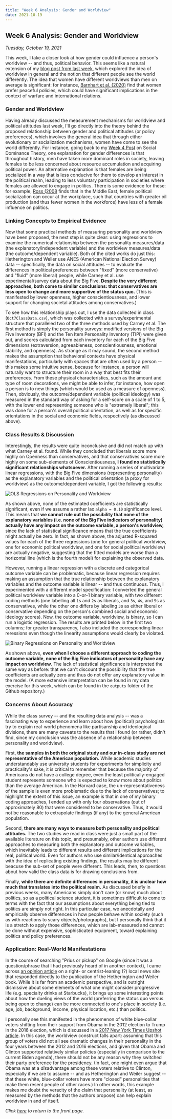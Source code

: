 ```yaml
---
title: "Week 6 Analysis: Gender and Worldview"
date: 2021-10-19
---
```

## Week 6 Analysis: Gender and Worldview
*Tuesday, October 19, 2021*

This week, I take a closer look at how gender could influence a person's worldview -- and thus, political behavior. This seems like a natural extension of my [blog post from last week](https://yanxifang.github.io/Gov-1372/2021/10/12/Week-Five-Blog-Post.html), which explored the idea of worldview in general and the notion that different people see the world differently. The idea that women have different worldviews than men on average is significant: for instance, [Barnhart et al. (2020)](https://www.cambridge.org/core/journals/international-organization/article/suffragist-peace/3FC70A0BE87859F624E42984BEB0322B) find that women prefer peaceful policies, which could have significant implications in the context of warfare and international relations.

### Gender and Worldview
Having already discussed the measurement mechanisms for worldview and political attitudes last week, I'll go directly into the theory behind the proposed relationship between gender and political attitudes (or policy preferences), which involves the general idea that through either evolutionary or socialization mechanisms, women have come to see the world differently. For instance, going back to my [Week 4 Post](https://yanxifang.github.io/Gov-1372/2021/10/05/Week-Four-Blog-Post.html) on Social Dominance Theory, one explanation for gender differences is that throughout history, men have taken more dominant roles in society, leaving females to be less concerned about resource accumulation and acquiring political power. An alternative explanation is that females are being socialized in a way that is less conducive for them to develop an interest in the political realm, leading to less voluntary participation in societies where females are allowed to engage in politics. There is some evidence for these: for example, [Ross (2008](https://www.jstor.org/stable/27644501) finds that in the Middle East, female political socialization can occur at the workplace, such that countries with greater oil production (and thus fewer women in the workforce) have less of a female influence on politics.



### Linking Concepts to Empirical Evidence
Now that some practical methods of measuring personality and worldview have been proposed, the next step is quite clear: using regressions to examine the numerical relationship between the personality measures/data (the explanatory/independent variable) and the worldview measures/data (the outcome/dependent variable). Both of the cited works do just this: Hetherington and Weller use ANES (American National Election Survey) data -- specifically, the data on social attitudes -- to evaluate the differences in political preferences between "fixed" (more conservative) and "fluid" (more liberal) people, while Carney et al. use experimental/survey data about the Big Five. **Despite the very different approaches, both come to similar conclusions: that conservatives are less open to change and more supportive of the status quo.** (This is manifested by lower openness, higher conscientiousness, and lower support for changing societal attitudes among conservatives.)

To see how this relationship plays out, I use the data collected in class (`Oct7ClassData.csv`), which was collected with a survey/experimental structure that paralleled two of the three methods used by Carney et al. The first method is simply the personality surveys: modified versions of the Big Five Inventory (BFI) and the Ten Item Personality Inventory (TIPI) were given out, and scores calculated from each inventory for each of the Big Five dimensions (extraversion, agreeableness, conscientiousness, emotional stability, and openness). As strange as it may sound, the second method makes the assumption that behavioral contexts have physical manifestations, particularly with spaces that are often used by a person -- this makes some intuitive sense, because for instance, a person will naturally want to structure their room in a way that best fits their preferences. From these physical characteristics, such as the amount and type of room decorations, we might be able to infer, for instance, how open a person is to new things (which would be used as a measure of openness). Then, obviously, the outcome/dependent variable (political ideology) was measured in the standard way of asking for a self-score on a scale of 1 to 5, with the lower end representing someone who is "extremely liberal"; this was done for a person's overall political orientation, as well as for specific orientations in the social and economic fields, respectively (as discussed above).

### Class Results & Discussion
Interestingly, the results were quite inconclusive and did not match up with what Carney et al. found. While they concluded that liberals score more highly on Openness than conservatives, and that conservatives score more highly on some sub-elements of Conscientiousness, **I found no statistically significant relationships whatsoever.** After running a series of multivariate linear regressions, with the Big Five dimensions (representing personality) as the explanatory variables and the political orientation (a proxy for worldview) as the outcome/dependent variable, I got the following results:

![OLS Regressions on Personality and Worldview](https://yanxifang.github.io/Gov-1372/images/ols_regressions_personality_worldview.PNG)

As shown above, none of the estimated coefficients are statistically significant, even if we assume a rather lax `alpha = 0.10` significance level. This means that **we cannot rule out the possibility that none of the explanatory variables (i.e. none of the Big Five indicators of personality) actually have any impact on the outcome variable, a person's worldview,** since the lack of statistical significance means that the true coefficients might actually be zero. In fact, as shown above, the adjusted R-squared values for each of the three regressions (one for general political worldview, one for economic political worldview, and one for social political worldview) are actually negative, suggesting that the fitted models are worse than a horizontal line (which is the fourth model) for explaining the observed data.

However, running a linear regression with a discrete and categorical outcome variable can be problematic, because linear regression requires making an assumption that the true relationship between the explanatory variables and the outcome variable is linear -- and thus continuous. Thus, I experimented with a different model specification: I converted the general political worldview variable into a 0-or-1 binary variable, with two different coding methods (one labelling all `1`s and `2`s as liberals, and `3`s, `4`s, and `5`s as conservatives, while the other one differs by labeling `3`s as either liberal or conservative depending on the person's combined social and economic ideology scores). Now, the outcome variable, worldview, is binary, so I can run a logistic regression. The results are printed below in the first two columns; for greater transparency, I also included the corresponding linear reressions even though the linearity assumptions would clearly be violated.

![Binary Regressions on Personality and Worldview](https://yanxifang.github.io/Gov-1372/images/binary_regressions_personality_worldview.PNG)

As shown above, **even when I choose a different approach to coding the outcome variable, none of the Big Five indicators of personality have any impact on worldview**. The lack of statistical significance is interpreted the same way as before: that we can't discount the possibility that the true coefficients are actually zero and thus do not offer any explanatory value in the model. (A more extensive interpretation can be found in my data exercise for this week, which can be found in the `outputs` folder of the Github repository.)

### Concerns About Accuracy
While the class survey -- and the resulting data analysis -- was a fascinating way to experience and learn about how (political) psychologists try to explain real-world phenomena like partisanship and ideological divisions, there are many caveats to the results that I found (or rather, didn't find, since my conclusion was the absence of a relationship between personality and worldview).

First, **the samples in both the original study and our in-class study are not representative of the American population.** While academic studies understandably use university students for experiments for simplicity and practicality's sake, it is critical to remember that because the majority of Americans do not have a college degree, even the least politically-engaged student represents someone who is expected to know more about politics than the average American. In the Harvard case, the un-representativeness of the sample is even more problematic due to the lack of conservatives; to highlight the extent of this issue, an example is that in one of my binary coding approaches, I ended up with only four observations (out of approximately 80) that were considered to be conservative. Thus, it would not be reasonable to extrapolate findings (if any) to the general American population.

Second, **there are many ways to measure both personality and political attitudes.** The two studies we read in class were just a small part of the available literature on this topic, and presumably, other authors use different approaches to measuring both the explanatory and outcome variables, which inevitably leads to different results and different implications for the real, political world. Even for authors who use similar/identical approaches with the idea of replicating existing findings, the results may be different beacuse the sub-set of people were different. This leads, then, to questions about how valid the class data is for drawing conclusions from.

Finally, **while there are definite differences in personality, it is unclear how much that translates into the political realm.** As discussed briefly in previous weeks, many Americans simply don't care (or know) much about politics, so as a political science student, it is sometimes difficult to come to terms with the fact that our assumptions about everything being tied to politics are simply not right. In this particular case, we anecdotally and empirically observe differences in how people behave within society (such as with reactions to scary objects/photographs), but I personally think that it is a stretch to apply those differences, which are lab-measured and cannot be done without expensive, sophisticated equipment, toward explaining politics and policy preferences.

### Application: Real-World Manifestations
In the course of searching "Prius or pickup" on Google (since it was a question/phrase that I had previously heard of in another context), I came across [an opinion article](https://www.suncoastnews.com/opinion/the-prius-or-pickup-test-flunks/article_444932d4-e2c6-11e8-92ac-a705d1972885.html) on a right- or centrist-leaning (?) local news site that responded directly to the publication of the Hetherington and Weiler book. While it is far from an academic perspective, and is outright dismissive about some elements of what one might consider progressive life (e.g. specialty drinks at Starbucks), it brings up some interesting points about how the dueling views of the world (preferring the status quo versus being open to change) can be more connected to one's place in society (i.e. age, job, background, income, physical location, etc.) than politics.

I personally see this manifested in the phenomenon of white blue-collar voters shifting from their support from Obama in the 2012 election to Trump in the 2016 election, which is discussed in a [2017 New York Times Upshot article](https://www.nytimes.com/2017/08/15/upshot/the-obama-trump-voters-are-real-heres-what-they-think.html). In this case, the worldview construct falls apart: assuming that this group of voters did not all see dramatic changes in their personality in the four years between the 2012 and 2016 elections, and given that Obama and Clinton supported relatively similar policies (especially in comparison to the current Biden agenda), there should not be any reason why they switched their party preference for the presidency. (In fact, one might even argue that Obama was at a *dis*advantage among these voters relative to Clinton, especially if we are to assume -- and as Hetherington and Weiler suggest -- that these white, blue-collar voters have more "closed" personalities that make them resent people of other races.) In other words, this example makes me doubt the veracity of the claim that personality (at least, as measured by the methods that the authors propose) can help explain worldview in and of itself.

*Click [here](https://yanxifang.github.io/Gov-1372/) to return to the front page.*
